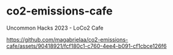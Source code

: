 # co2-emissions-cafe
Uncommon Hacks 2023 - LoCo2 Cafe


https://github.com/magabrielaa/co2-emissions-cafe/assets/90418921/fcf180c1-c760-4ee4-b091-cf1cbce126f6

